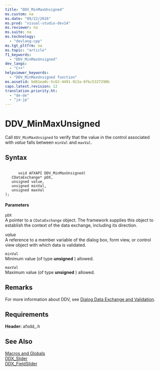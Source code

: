 ```yaml
---
title: "DDV_MinMaxUnsigned"
ms.custom: na
ms.date: "09/22/2016"
ms.prod: "visual-studio-dev14"
ms.reviewer: na
ms.suite: na
ms.technology: 
  - "devlang-cpp"
ms.tgt_pltfrm: na
ms.topic: "article"
f1_keywords: 
  - "DDV_MinMaxUnsigned"
dev_langs: 
  - "C++"
helpviewer_keywords: 
  - "DDV_MinMaxUnsigned function"
ms.assetid: bd61ea0c-5c62-4491-913a-0fbc5327290b
caps.latest.revision: 12
translation.priority.ht: 
  - "de-de"
  - "ja-jp"
---
```

# DDV_MinMaxUnsigned
Call `DDV_MinMaxUnsigned` to verify that the value in the control associated with *value* falls between `minVal` and `maxVal`.  
  
## Syntax  
  
```  
  
      void AFXAPI DDV_MinMaxUnsigned(  
   CDataExchange* pDX,  
   unsigned value,  
   unsigned minVal,  
   unsigned maxVal   
);  
```  
  
#### Parameters  
 `pDX`  
 A pointer to a `CDataExchange` object. The framework supplies this object to establish the context of the data exchange, including its direction.  
  
 *value*  
 A reference to a member variable of the dialog box, form view, or control view object with which data is validated.  
  
 `minVal`  
 Minimum value (of type **unsigned** ) allowed.  
  
 `maxVal`  
 Maximum value (of type **unsigned** ) allowed.  
  
## Remarks  
 For more information about DDV, see [Dialog Data Exchange and Validation](../VS_csharp/dialog-data-exchange-and-validation.md).  
  
## Requirements  
 **Header:** afxdd_.h  
  
## See Also  
 [Macros and Globals](../VS_csharp/mfc-macros-and-globals.md)   
 [DDX_Slider](../VS_csharp/ddx_slider.md)   
 [DDX_FieldSlider](../VS_csharp/ddx_fieldslider.md)